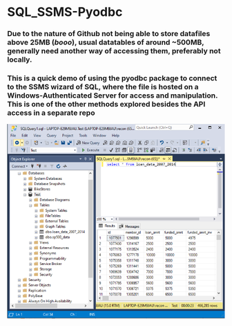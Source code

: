 # SQL_SSMS-Pyodbc
### Due to the nature of Github not being able to store datafiles above 25MB (*booo*), usual datatables of around ~500MB, generally need another way of accessing them, preferably not locally.
### This is a quick demo of using the pyodbc package to connect to the SSMS wizard of SQL, where the file is hosted on a Windows-Authenticated Server for access and manipulation. This is one of the other methods explored besides the API access in a separate repo
<img alt="SSMS" src="images/Capture.png">  

